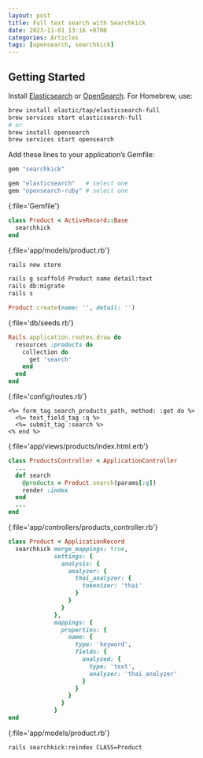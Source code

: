 ```yaml
---
layout: post
title: Full text search with Searchkick
date: 2023-11-01 13:16 +0700
categories: Articles
tags: [opensearch, searchkick]
---
```


## Getting Started

Install [Elasticsearch](https://www.elastic.co/downloads/elasticsearch) or [OpenSearch](https://opensearch.org/downloads.html). For Homebrew, use:

```bash
brew install elastic/tap/elasticsearch-full
brew services start elasticsearch-full
# or
brew install opensearch
brew services start opensearch
```
Add these lines to your application’s Gemfile:

```ruby
gem "searchkick"

gem "elasticsearch"   # select one
gem "opensearch-ruby" # select one
```
{:file='Gemfile'}

```ruby
class Product < ActiveRecord::Base
  searchkick
end
```
{:file='app/models/product.rb'}

```bash
rails new store
```

```bash
rails g scaffold Product name detail:text
rails db:migrate
rails s
```

```ruby
Product.create(name: '', detail: '')
```
{:file='db/seeds.rb'}

```ruby
Rails.application.routes.draw do
  resources :products do
    collection do
      get 'search'
    end
  end
end
```
{:file='config/routes.rb'}

```erb
<%= form_tag search_products_path, method: :get do %>
  <%= text_field_tag :q %>
  <%= submit_tag :search %>
<% end %>
```
{:file='app/views/products/index.html.erb'}

```ruby
class ProductsController < ApplicationController
  ...
  def search
    @products = Product.search(params[:q])
    render :index
  end
  ...
end
```
{:file='app/controllers/products_controller.rb'}

```ruby
class Product < ApplicationRecord
  searchkick merge_mappings: true,
             settings: {
               analysis: {
                 analyzer: {
                   thai_analyzer: {
                     tokenizer: 'thai'
                   }
                 }
               }
             },
             mappings: {
               properties: {
                 name: {
                   type: 'keyword',
                   fields: {
                     analyzed: {
                       type: 'text',
                       analyzer: 'thai_analyzer'
                     }
                   }
                 }
               }
             }
end
```
{:file='app/models/product.rb'}

```bash
rails searchkick:reindex CLASS=Product
```
